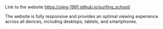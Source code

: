Link to the website https://oleg-1991.github.io/surfing_school/

The website is fully responsive and provides an optimal viewing experience across all devices, including desktops, tablets, and smartphones.
